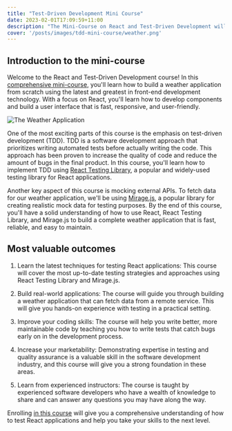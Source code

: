 ```yaml
---
title: "Test-Driven Development Mini Course"
date: 2023-02-01T17:09:59+11:00
description: "The Mini-Course on React and Test-Driven Development will provide you with the skills and knowledge to build robust, scalable and maintainable React applications."
cover: '/posts/images/tdd-mini-course/weather.png'
---
```


## Introduction to the mini-course

Welcome to the React and Test-Driven Development course! In this [comprehensive mini-course](https://icodeit.thinkific.com/courses/test-driven-development-with-react), you'll learn how to build a weather application from scratch using the latest and greatest in front-end development technology. With a focus on React, you'll learn how to develop components and build a user interface that is fast, responsive, and user-friendly.

![The Weather Application](/posts/images/tdd-mini-course/weather.png)

One of the most exciting parts of this course is the emphasis on test-driven development (TDD). TDD is a software development approach that prioritizes writing automated tests before actually writing the code. This approach has been proven to increase the quality of code and reduce the amount of bugs in the final product. In this course, you'll learn how to implement TDD using [React Testing Library](https://testing-library.com/docs/react-testing-library/intro/), a popular and widely-used testing library for React applications.

Another key aspect of this course is mocking external APIs. To fetch data for our weather application, we'll be using [Mirage.js](https://miragejs.com/), a popular library for creating realistic mock data for testing purposes. By the end of this course, you'll have a solid understanding of how to use React, React Testing Library, and Mirage.js to build a complete weather application that is fast, reliable, and easy to maintain.

## Most valuable outcomes

1. Learn the latest techniques for testing React applications: This course will cover the most up-to-date testing strategies and approaches using React Testing Library and Mirage.js.

1. Build real-world applications: The course will guide you through building a weather application that can fetch data from a remote service. This will give you hands-on experience with testing in a practical setting.

1. Improve your coding skills: The course will help you write better, more maintainable code by teaching you how to write tests that catch bugs early on in the development process.

1. Increase your marketability: Demonstrating expertise in testing and quality assurance is a valuable skill in the software development industry, and this course will give you a strong foundation in these areas.

1. Learn from experienced instructors: The course is taught by experienced software developers who have a wealth of knowledge to share and can answer any questions you may have along the way.

Enrolling [in this course](https://icodeit.thinkific.com/courses/test-driven-development-with-react) will give you a comprehensive understanding of how to test React applications and help you take your skills to the next level.

